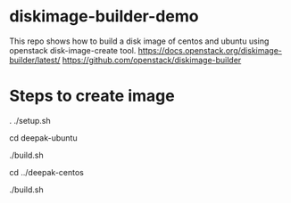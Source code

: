 # diskimage-builder-demo
This repo shows how to build a disk image of centos and ubuntu using openstack disk-image-create tool.
https://docs.openstack.org/diskimage-builder/latest/
https://github.com/openstack/diskimage-builder

# Steps to create image
. ./setup.sh

cd deepak-ubuntu

./build.sh

cd ../deepak-centos

./build.sh
